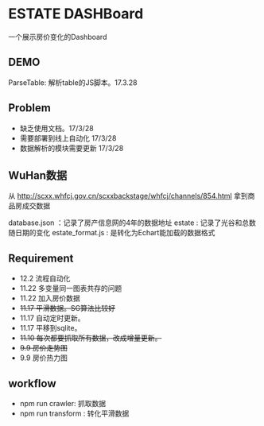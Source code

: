 # ESTATE DASHBoard
一个展示房价变化的Dashboard

## DEMO
ParseTable: 解析table的JS脚本。17.3.28

## Problem
- 缺乏使用文档。17/3/28
- 需要部署到线上自动化  17/3/28
- 数据解析的模块需要更新 17/3/28


## WuHan数据
从  http://scxx.whfcj.gov.cn/scxxbackstage/whfcj/channels/854.html 拿到商品房成交数据

database.json ：记录了房产信息网的4年的数据地址
estate : 记录了光谷和总数随日期的变化
estate_format.js : 是转化为Echart能加载的数据格式


## Requirement
- 12.2 流程自动化
- 11.22 多变量同一图表共存的问题
- 11.22 加入房价数据
- <del>11.17 平滑数据。SG算法比较好</del>
- 11.17 自动定时更新。
- 11.17 平移到sqlite。
- <del>11.10 每次都要抓取所有数据，改成增量更新。
- <del>9.9 房价走势图
- 9.9 房价热力图

## workflow
- npm run crawler: 抓取数据
- npm run transform : 转化平滑数据
